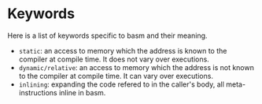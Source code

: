 # Keywords
Here is a list of keywords specific to basm and their meaning.

* `static`: an access to memory which the address is known to the compiler at compile time. It does not vary over executions.
* `dynamic/relative`: an access to memory which the address is not known to the compiler at compile time. It can vary over executions.
* `inlining`: expanding the code refered to in the caller's body, all meta-instructions inline in basm.